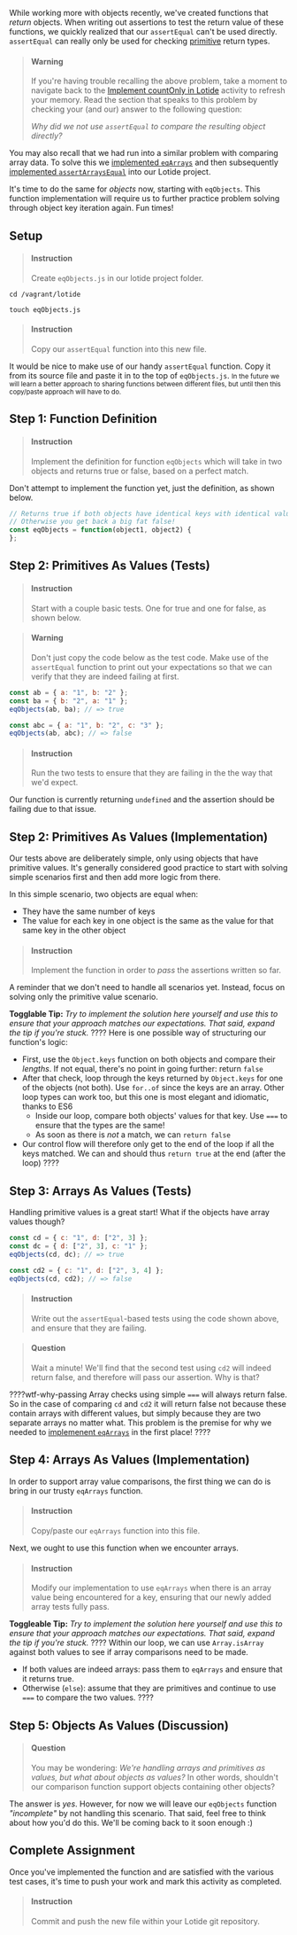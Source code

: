 

While working more with objects recently, we've created functions that _return_ objects. When writing out assertions to test the return value of these functions, we quickly realized that our `assertEqual` can't be used directly. `assertEqual` can really only be used for checking [primitive](/ab07e19a-79dd-496a-9fb9-cf82209170b4) return types. 

> #### Warning
> If you're having trouble recalling the above problem, take a moment to navigate back to the [Implement countOnly in Lotide](/198ae70c-db55-467c-9b47-783d4f5cc7bd) activity to refresh your memory. Read the section that speaks to this problem by checking your (and our) answer to the following question: 
> 
> _Why did we not use `assertEqual` to compare the resulting object directly?_

You may also recall that we had run into a similar problem with comparing array data. To solve this we [implemented `eqArrays`](/a0a53751-5f17-4eaf-95a1-b7a2d2b4baa0) and then subsequently [implemented `assertArraysEqual`](88e16496-74e9-45b6-9b96-c7fb28c20c48) into our Lotide project.

It's time to do the same for _objects_ now, starting with `eqObjects`. This function implementation will require us to further practice problem solving through object key iteration again. Fun times!

## Setup

> #### Instruction 
> Create `eqObjects.js` in our lotide project folder.

```shell
cd /vagrant/lotide
```

```shell
touch eqObjects.js
```

> #### Instruction 
> Copy our `assertEqual` function into this new file.

It would be nice to make use of our handy `assertEqual` function. Copy it from its source file and paste it in to the top of `eqObjects.js`. <small>In the future we will learn a better approach to sharing functions between different files, but until then this copy/paste approach will have to do.</small>

## Step 1: Function Definition

> #### Instruction
> Implement the definition for function `eqObjects` which will take in two objects and returns true or false, based on a perfect match.

Don't attempt to implement the function yet, just the definition, as shown below.

```javascript
// Returns true if both objects have identical keys with identical values.
// Otherwise you get back a big fat false!
const eqObjects = function(object1, object2) {
};
```

## Step 2: Primitives As Values (Tests)

> #### Instruction
> Start with a couple basic tests. One for true and one for false, as shown below.

<div></div>

> #### Warning
> Don't just copy the code below as the test code. Make use of the `assertEqual` function to print out your expectations so that we can verify that they are indeed failing at first.

```javascript
const ab = { a: "1", b: "2" };
const ba = { b: "2", a: "1" };
eqObjects(ab, ba); // => true

const abc = { a: "1", b: "2", c: "3" };
eqObjects(ab, abc); // => false
```

> #### Instruction
> Run the two tests to ensure that they are failing in the the way that we'd expect. 

Our function is currently returning `undefined` and the assertion should be failing due to that issue.

## Step 2: Primitives As Values (Implementation)

Our tests above are deliberately simple, only using objects that have primitive values. It's generally considered good practice to start with solving simple scenarios first and then add more logic from there. 

In this simple scenario, two objects are equal when:

- They have the same number of keys
- The value for each key in one object is the same as the value for that same key in the other object

> #### Instruction
> Implement the function in order to _pass_ the assertions written so far.

A reminder that we don't need to handle all scenarios yet. Instead, focus on solving only the primitive value scenario.

**Togglable Tip:** _Try to implement the solution here yourself and use this to ensure that your approach matches our expectations. That said, expand the tip if you're stuck._
????
Here is one possible way of structuring our function's logic:

- First, use the `Object.keys` function on both objects and compare their _lengths_. If not equal, there's no point in going further: return `false`
- After that check, loop through the keys returned by `Object.keys` for one of the objects (not both). Use `for..of` since the keys are an array. Other loop types can work too, but this one is most elegant and idiomatic, thanks to ES6
  - Inside our loop, compare both objects' values for that key. Use `===` to ensure that the types are the same!
  - As soon as there is _not_ a match, we can `return false`
- Our control flow will therefore only get to the end of the loop if all the keys matched. We can and should thus `return true` at the end (after the loop)
????

## Step 3: Arrays As Values (Tests)

Handling primitive values is a great start! What if the objects have array values though?

```javascript
const cd = { c: "1", d: ["2", 3] };
const dc = { d: ["2", 3], c: "1" };
eqObjects(cd, dc); // => true

const cd2 = { c: "1", d: ["2", 3, 4] };
eqObjects(cd, cd2); // => false
```

> #### Instruction
> Write out the `assertEqual`-based tests using the code shown above, and ensure that they are failing.

<div></div>

> #### Question
> Wait a minute! We'll find that the second test using `cd2` will indeed return false, and therefore will pass our assertion. Why is that?

????wtf-why-passing
Array checks using simple `===` will always return false. So in the case of comparing `cd` and `cd2` it will return false not because these contain arrays with different values, but simply because they are two separate arrays no matter what. This problem is the premise for why we needed to [implemenent `eqArrays`](/a0a53751-5f17-4eaf-95a1-b7a2d2b4baa0) in the first place!
????

## Step 4: Arrays As Values (Implementation)

In order to support array value comparisons, the first thing we can do is bring in our trusty `eqArrays` function. 

> #### Instruction
> Copy/paste our `eqArrays` function into this file.

Next, we ought to use this function when we encounter arrays. 

> #### Instruction
> Modify our implementation to use `eqArrays` when there is an array value being encountered for a key, ensuring that our newly added array tests fully pass.

**Toggleable Tip:** _Try to implement the solution here yourself and use this to ensure that your approach matches our expectations. That said, expand the tip if you're stuck._
????
Within our loop, we can use `Array.isArray` against both values to see if array comparisons need to be made. 

- If both values are indeed arrays: pass them to `eqArrays` and ensure that it returns true. 
- Otherwise (`else`): assume that they are primitives and continue to use `===` to compare the two values.
????

## Step 5: Objects As Values (Discussion)

> #### Question
> You may be wondering: _We're handling arrays and primitives as values, but what about objects as values?_ In other words, shouldn't our comparison function support objects containing other objects?

The answer is _yes_. However, for now we will leave our `eqObjects` function _"incomplete"_ by not handling this scenario. That said, feel free to think about how you'd do this. We'll be coming back to it soon enough :)

## Complete Assignment

Once you've implemented the function and are satisfied with the various test cases, it's time to push your work and mark this activity as completed.

> #### Instruction 
> Commit and push the new file within your Lotide git repository.
